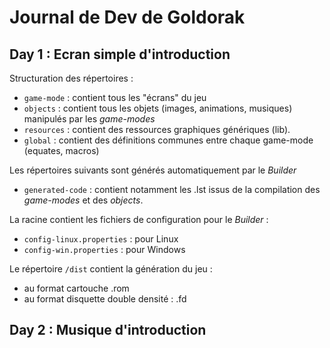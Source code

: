 # Journal de Dev de Goldorak

## Day 1 : Ecran simple d'introduction

Structuration des répertoires :
* `game-mode` : contient tous les "écrans" du jeu
* `objects` : contient tous les objets (images, animations, musiques) manipulés par les *game-modes*
* `resources` : contient des ressources graphiques génériques (lib).
* `global` : contient des définitions communes entre chaque game-mode (equates, macros)

Les répertoires suivants sont générés automatiquement par le *Builder*
* `generated-code` : contient notamment les .lst issus de la compilation des *game-modes* et des *objects*.
  
La racine contient les fichiers de configuration pour le *Builder* :
* `config-linux.properties` : pour Linux
* `config-win.properties` : pour Windows

Le répertoire `/dist` contient la génération du jeu :
* au format cartouche .rom
* au format disquette double densité : .fd

## Day 2 : Musique d'introduction



